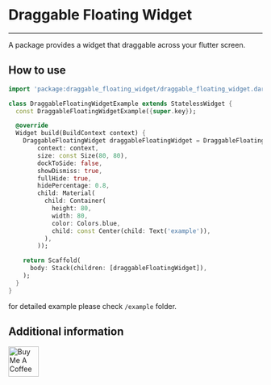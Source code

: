 <!--
This README describes the package. If you publish this package to pub.dev,
this README's contents appear on the landing page for your package.

For information about how to write a good package README, see the guide for
[writing package pages](https://dart.dev/guides/libraries/writing-package-pages).

For general information about developing packages, see the Dart guide for
[creating packages](https://dart.dev/guides/libraries/create-library-packages)
and the Flutter guide for
[developing packages and plugins](https://flutter.dev/developing-packages).
-->

# Draggable Floating Widget
---
A package provides a widget that draggable across your flutter screen.

## How to use

```dart
import 'package:draggable_floating_widget/draggable_floating_widget.dart';
```

```dart
class DraggableFloatingWidgetExample extends StatelessWidget {
  const DraggableFloatingWidgetExample({super.key});

  @override
  Widget build(BuildContext context) {
    DraggableFloatingWidget draggableFloatingWidget = DraggableFloatingWidget(
        context: context,
        size: const Size(80, 80),
        dockToSide: false,
        showDismiss: true,
        fullHide: true,
        hidePercentage: 0.8,
        child: Material(
          child: Container(
            height: 80,
            width: 80,
            color: Colors.blue,
            child: const Center(child: Text('example')),
          ),
        ));

    return Scaffold(
      body: Stack(children: [draggableFloatingWidget]),
    );
  }
}
```
for detailed example please check `/example` folder.

## Additional information

<a href="https://www.buymeacoffee.com/bimoajif" target="_blank"><img src="https://encrypted-tbn0.gstatic.com/images?q=tbn:ANd9GcRgd3lKuAPV9303IOElJJr1f-ZvLFtAztPPOsdk2fS_w9z5GOLgop0zduT0-t_nc7wgRQ&usqp=CAU" alt="Buy Me A Coffee" height="60"></a>
